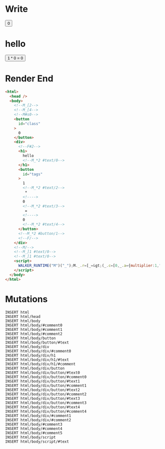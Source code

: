 # Write
  <!--M_[2--><!--M_[4--><!--M#s0--><button id=class>0</button><div><!--F#2--><h1>hello<!--M_*2 #text/0--></h1><button id=tags>1<!--M_*2 #text/2--> * <!>0<!--M_*2 #text/3--> = <!>0<!--M_*2 #text/4--></button><!--M_*2 #button/1--><!--F/--></div><!--M/--><!--M_]1 #text/0--><!--M_]1 #text/0--><script>WALKER_RUNTIME("M")("_");M._.r=[_=>(_.c=[0,_.a={multiplier:1,"ClosureScopes:multiplier":_.d=new Set,"ConditionalScope:#text/0":_.b={m5c:"s0-2",baseCount:0,"ClosureSignalIndex:multiplier":0},"ConditionalRenderer:#text/0":_._.$compat_renderer(_._["__tests__/components/class-layout.marko"])},_.b,{m5c:"s0"}],_.b._=_.a,(_.d).add(_.b),_.c),2,"$compat_setScope",2,"__tests__/template.marko_1_multiplier"];M._.w();$MC=(window.$MC||[]).concat({"o":{"w":[["s0",0,{"renderBody":["__tests__/template.marko_1_renderer",1]},{"f":1}]],"t":["__tests__/components/class-layout.marko"]},"$$":[{"l":["w",0,3,"r"],"r":["w",0,2,"renderBody"]}]});M._.r.push(_=>(_.e=[-3,_.a,2,_.f={}],(_.a["ConditionalScope:#text/0"]=_.f),_.e),3,"$compat_setScope");M._.w()</script>

# Render End
```html
<html>
  <head />
  <body>
    <!--M_[2-->
    <!--M_[4-->
    <!--M#s0-->
    <button
      id="class"
    >
      0
    </button>
    <div>
      <!--F#2-->
      <h1>
        hello
        <!--M_*2 #text/0-->
      </h1>
      <button
        id="tags"
      >
        1
        <!--M_*2 #text/2-->
         * 
        <!---->
        0
        <!--M_*2 #text/3-->
         = 
        <!---->
        0
        <!--M_*2 #text/4-->
      </button>
      <!--M_*2 #button/1-->
      <!--F/-->
    </div>
    <!--M/-->
    <!--M_]1 #text/0-->
    <!--M_]1 #text/0-->
    <script>
      WALKER_RUNTIME("M")("_");M._.r=[_=&gt;(_.c=[0,_.a={multiplier:1,"ClosureScopes:multiplier":_.d=new Set,"ConditionalScope:#text/0":_.b={m5c:"s0-2",baseCount:0,"ClosureSignalIndex:multiplier":0},"ConditionalRenderer:#text/0":_._.$compat_renderer(_._["__tests__/components/class-layout.marko"])},_.b,{m5c:"s0"}],_.b._=_.a,(_.d).add(_.b),_.c),2,"$compat_setScope",2,"__tests__/template.marko_1_multiplier"];M._.w();$MC=(window.$MC||[]).concat({"o":{"w":[["s0",0,{"renderBody":["__tests__/template.marko_1_renderer",1]},{"f":1}]],"t":["__tests__/components/class-layout.marko"]},"$$":[{"l":["w",0,3,"r"],"r":["w",0,2,"renderBody"]}]});M._.r.push(_=&gt;(_.e=[-3,_.a,2,_.f={}],(_.a["ConditionalScope:#text/0"]=_.f),_.e),3,"$compat_setScope");M._.w()
    </script>
  </body>
</html>
```

# Mutations
```
INSERT html
INSERT html/head
INSERT html/body
INSERT html/body/#comment0
INSERT html/body/#comment1
INSERT html/body/#comment2
INSERT html/body/button
INSERT html/body/button/#text
INSERT html/body/div
INSERT html/body/div/#comment0
INSERT html/body/div/h1
INSERT html/body/div/h1/#text
INSERT html/body/div/h1/#comment
INSERT html/body/div/button
INSERT html/body/div/button/#text0
INSERT html/body/div/button/#comment0
INSERT html/body/div/button/#text1
INSERT html/body/div/button/#comment1
INSERT html/body/div/button/#text2
INSERT html/body/div/button/#comment2
INSERT html/body/div/button/#text3
INSERT html/body/div/button/#comment3
INSERT html/body/div/button/#text4
INSERT html/body/div/button/#comment4
INSERT html/body/div/#comment1
INSERT html/body/div/#comment2
INSERT html/body/#comment3
INSERT html/body/#comment4
INSERT html/body/#comment5
INSERT html/body/script
INSERT html/body/script/#text
```